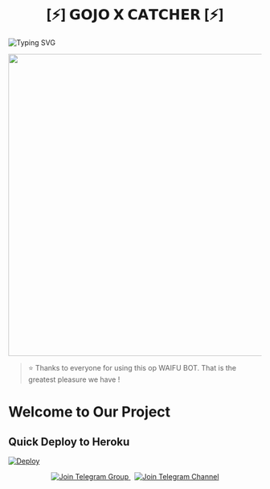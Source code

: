 <h1 align="center"><b>[⚡] 𝗚𝗢𝗝𝗢 𝗫 𝗖𝗔𝗧𝗖𝗛𝗘𝗥 [⚡]</b></h1>

</h2>

![Typing SVG](https://readme-typing-svg.herokuapp.com/?lines=ㅤ+𝚆𝙴𝙻𝙲𝙾𝙼𝙴+𝚃𝙾+ɢᴏᴊᴏ+ᴄᴀᴛᴄʜᴇʀ+𝚁𝙴𝙿𝙾+;ㅤ+𝚃𝙷𝙸𝚂+𝙸𝚂+𝙰+𝙰𝙳𝚅𝙰𝙽𝙲𝙴+ᴡᴀɪғᴜ+ᴄᴀᴛᴄʜᴇʀ+𝙱𝙾𝚃;𝙿𝙾𝚆𝙴𝚁𝙴𝙳+𝙱𝚈+☞+𝗧𝗛𝗘+𝗧𝗘𝗔𝗠+𝗚𝗢𝗝𝗢)

<p align="center"><a href="https://t.me/PyXen"><img src="https://files.catbox.moe/wzydml.jpg" width="600"></a></p>


> ⭐️ Thanks to everyone for using this op WAIFU BOT. That is the greatest pleasure we have !
# Welcome to Our Project

## Quick Deploy to Heroku

[![Deploy](https://www.herokucdn.com/deploy/button.svg)](https://dashboard.heroku.com/new?template=https://github.com/HKMUSIC/Gojowaifu)

<p align="center">
  <a href="https://t.me/Zyroupdates">
    <img src="https://img.shields.io/badge/Join%20Group-Telegram-blue?logo=telegram" alt="Join Telegram Group">
  </a>
  &nbsp;
  <a href="https://t.me/ZyroBotCodes">
    <img src="https://img.shields.io/badge/Join%20Channel-Telegram-blue?logo=telegram" alt="Join Telegram Channel">
  </a>
</p>
